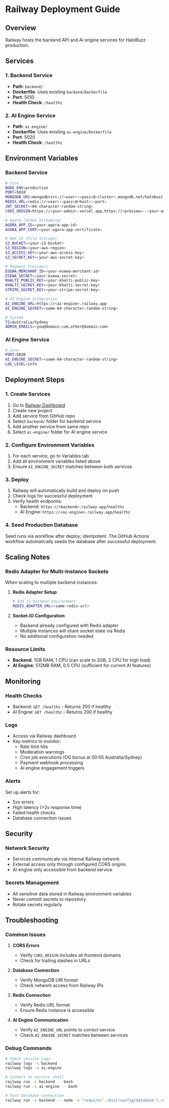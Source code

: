 # Railway Deployment Guide

## Overview
Railway hosts the backend API and AI engine services for HaloBuzz production.

## Services

### 1. Backend Service
- **Path**: `backend/`
- **Dockerfile**: Uses existing `backend/Dockerfile`
- **Port**: 5010
- **Health Check**: `/healthz`

### 2. AI Engine Service
- **Path**: `ai-engine/`
- **Dockerfile**: Uses existing `ai-engine/Dockerfile`
- **Port**: 5020
- **Health Check**: `/healthz`

## Environment Variables

### Backend Service
```bash
# Core
NODE_ENV=production
PORT=5010
MONGODB_URI=mongodb+srv://<user>:<pass>@<cluster>.mongodb.net/halobuzz?retryWrites=true&w=majority
REDIS_URL=redis://<user>:<pass>@<host>:<port>
JWT_SECRET=<64-character-random-string>
CORS_ORIGIN=https://<your-admin>.vercel.app,https://<preview>--<your-admin>.vercel.app

# Agora (Video Streaming)
AGORA_APP_ID=<your-agora-app-id>
AGORA_APP_CERT=<your-agora-app-certificate>

# AWS S3 (File Storage)
S3_BUCKET=<your-s3-bucket>
S3_REGION=<your-aws-region>
S3_ACCESS_KEY=<your-aws-access-key>
S3_SECRET_KEY=<your-aws-secret-key>

# Payment Providers
ESEWA_MERCHANT_ID=<your-esewa-merchant-id>
ESEWA_SECRET=<your-esewa-secret>
KHALTI_PUBLIC_KEY=<your-khalti-public-key>
KHALTI_SECRET_KEY=<your-khalti-secret-key>
STRIPE_SECRET_KEY=<your-stripe-secret-key>

# AI Engine Integration
AI_ENGINE_URL=https://<ai-engine>.railway.app
AI_ENGINE_SECRET=<same-64-character-random-string>

# System
TZ=Australia/Sydney
ADMIN_EMAILS=<you@domain.com,other@domain.com>
```

### AI Engine Service
```bash
# Core
PORT=5020
AI_ENGINE_SECRET=<same-64-character-random-string>
LOG_LEVEL=info
```

## Deployment Steps

### 1. Create Services
1. Go to [Railway Dashboard](https://railway.app/dashboard)
2. Create new project
3. Add service from GitHub repo
4. Select `backend/` folder for backend service
5. Add another service from same repo
6. Select `ai-engine/` folder for AI engine service

### 2. Configure Environment Variables
1. For each service, go to Variables tab
2. Add all environment variables listed above
3. Ensure `AI_ENGINE_SECRET` matches between both services

### 3. Deploy
1. Railway will automatically build and deploy on push
2. Check logs for successful deployment
3. Verify health endpoints:
   - Backend: `https://<backend>.railway.app/healthz`
   - AI Engine: `https://<ai-engine>.railway.app/healthz`

### 4. Seed Production Database
Seed runs via workflow after deploy; idempotent. The GitHub Actions workflow automatically seeds the database after successful deployment.

## Scaling Notes

### Redis Adapter for Multi-Instance Sockets
When scaling to multiple backend instances:

1. **Redis Adapter Setup**:
   ```bash
   # Add to backend environment
   REDIS_ADAPTER_URL=<same-redis-url>
   ```

2. **Socket.IO Configuration**:
   - Backend already configured with Redis adapter
   - Multiple instances will share socket state via Redis
   - No additional configuration needed

### Resource Limits
- **Backend**: 1GB RAM, 1 CPU (can scale to 2GB, 2 CPU for high load)
- **AI Engine**: 512MB RAM, 0.5 CPU (sufficient for current AI features)

## Monitoring

### Health Checks
- Backend: `GET /healthz` - Returns 200 if healthy
- AI Engine: `GET /healthz` - Returns 200 if healthy

### Logs
- Access via Railway dashboard
- Key metrics to monitor:
  - Rate limit hits
  - Moderation warnings
  - Cron job executions (OG bonus at 00:05 Australia/Sydney)
  - Payment webhook processing
  - AI engine engagement triggers

### Alerts
Set up alerts for:
- 5xx errors
- High latency (>2s response time)
- Failed health checks
- Database connection issues

## Security

### Network Security
- Services communicate via internal Railway network
- External access only through configured CORS origins
- AI engine only accessible from backend service

### Secrets Management
- All sensitive data stored in Railway environment variables
- Never commit secrets to repository
- Rotate secrets regularly

## Troubleshooting

### Common Issues

1. **CORS Errors**
   - Verify `CORS_ORIGIN` includes all frontend domains
   - Check for trailing slashes in URLs

2. **Database Connection**
   - Verify MongoDB URI format
   - Check network access from Railway IPs

3. **Redis Connection**
   - Verify Redis URL format
   - Ensure Redis instance is accessible

4. **AI Engine Communication**
   - Verify `AI_ENGINE_URL` points to correct service
   - Check `AI_ENGINE_SECRET` matches between services

### Debug Commands
```bash
# Check service logs
railway logs -s backend
railway logs -s ai-engine

# Connect to service shell
railway run -s backend -- bash
railway run -s ai-engine -- bash

# Test database connection
railway run -s backend -- node -e "require('./dist/config/database').connect()"
```